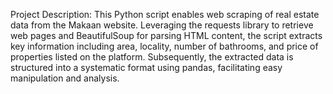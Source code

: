 
Project Description:
This Python script enables web scraping of real estate data from the Makaan website. Leveraging the requests library to retrieve web pages and BeautifulSoup for parsing HTML content, the script extracts key information including area, locality, number of bathrooms, and price of properties listed on the platform. Subsequently, the extracted data is structured into a systematic format using pandas, facilitating easy manipulation and analysis.
